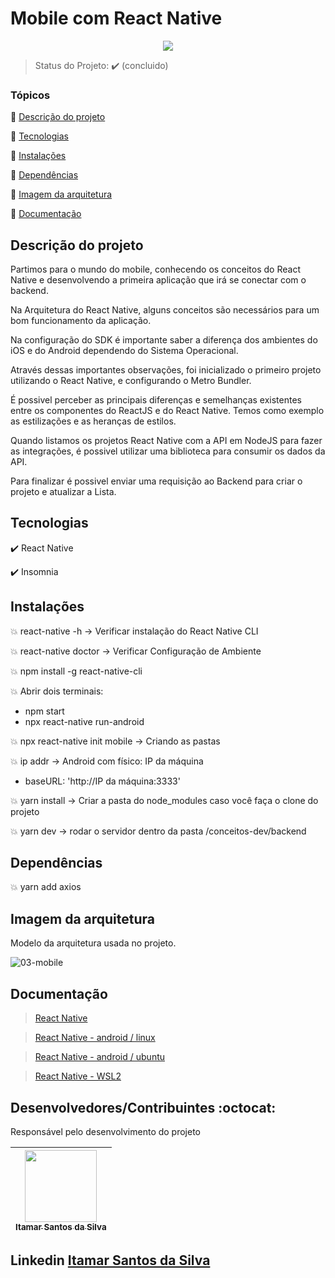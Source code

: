 <h1>Mobile com React Native</h1> 

<p align="center">
  <img src="https://img.shields.io/static/v1?label=Linguagem&message=REACT_NATIVE&color=purple&style=for-the-badge&logo=REACT_NATIVE"/>
</p>

> Status do Projeto: :heavy_check_mark: (concluido)

### Tópicos 

:small_blue_diamond: [Descrição do projeto](#descrição-do-projeto)

:small_blue_diamond: [Tecnologias](#tecnologias)

:small_blue_diamond: [Instalações](#instalações)

:small_blue_diamond: [Dependências](#dependências)

:small_blue_diamond: [Imagem da arquitetura](#imagem-da-arquitetura)

:small_blue_diamond: [Documentação](#documentação)

## Descrição do projeto 

<p align="justify">

Partimos para o mundo do mobile, conhecendo os conceitos do React Native e desenvolvendo a primeira aplicação que irá se conectar com o backend.

Na Arquitetura do React Native, alguns conceitos são necessários para um bom funcionamento da aplicação.

Na configuração do SDK é importante saber a diferença dos ambientes do iOS e do Android dependendo do Sistema Operacional.

Através dessas importantes observações, foi inicializado o primeiro projeto utilizando o React Native, e configurando o Metro Bundler.

É possivel perceber as principais diferenças e semelhanças existentes entre os componentes do ReactJS e do React Native. Temos como exemplo as estilizações e as heranças de estilos.

Quando listamos os projetos React Native com a API em NodeJS para fazer as integrações, é possivel utilizar uma biblioteca para consumir os dados da API.

Para finalizar é possivel enviar uma requisição ao Backend para criar o projeto e atualizar a Lista.
</p>

## Tecnologias

:heavy_check_mark: React Native

:heavy_check_mark: Insomnia

## Instalações

:boom: react-native -h -> Verificar instalação do React Native CLI

:boom: react-native doctor -> Verificar Configuração de Ambiente

:boom: npm install -g react-native-cli

:boom: Abrir dois terminais:
- npm start
- npx react-native run-android

:boom: npx react-native init mobile -> Criando as pastas

:boom: ip addr → Android com físico: IP da máquina
- baseURL: 'http://IP da máquina:3333'

:boom: yarn install -> Criar a pasta do node_modules caso você faça o clone do projeto

:boom: yarn dev -> rodar o servidor dentro da pasta /conceitos-dev/backend

## Dependências

:boom: yarn add axios

## Imagem da arquitetura

<p align="justify">
Modelo da arquitetura usada no projeto.
</p>

![03-mobile](https://user-images.githubusercontent.com/54650669/108788510-e97f3f80-7556-11eb-954b-6861132ef49a.png)
</p>

## Documentação

> <a href="https://react-native.rocketseat.dev/" target="_blank">React Native</a>

> <a href="https://react-native.rocketseat.dev/android/linux" target="_blank">React Native - android / linux</a>

> <a href="https://medium.com/nerdzao/configurando-react-native-com-android-studio-no-ubuntu-18-04-e305f386f4b7" target="_blank">React Native - android / ubuntu</a>

> <a href="https://www.notion.so/03-Configurando-ambiente-React-Native-no-WSL2-5236fb970e6a459dbd05fa609b146481" target="_blank">React Native - WSL2</a>

## Desenvolvedores/Contribuintes :octocat:

Responsável pelo desenvolvimento do projeto

| [<img src="https://avatars0.githubusercontent.com/u/54650669?s=460&u=256c0c28b9d5560d21d734ceedb09439a7521cc2&v=4" width=115><br><sub>Itamar Santos da Silva</sub>](https://github.com/itamar1986) |
| :---: |

## Linkedin <a href="https://www.linkedin.com/in/itamar-santos-da-silva-463b0a176" target="_blank"> Itamar Santos da Silva</a>
